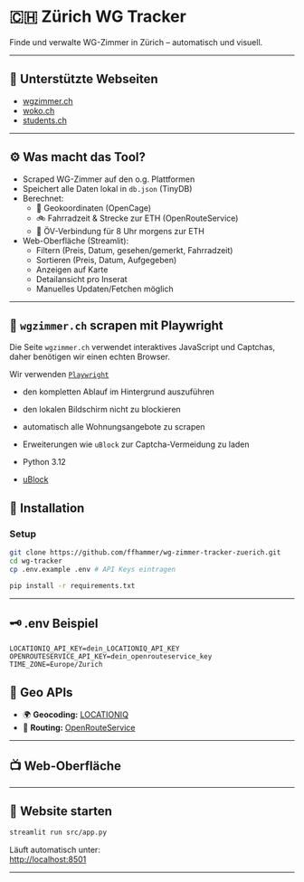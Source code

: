 # 🇨🇭 Zürich WG Tracker

Finde und verwalte WG-Zimmer in Zürich – automatisch und visuell.

---

## 🔎 Unterstützte Webseiten

- [wgzimmer.ch](https://www.wgzimmer.ch/)
- [woko.ch](https://www.woko.ch/)
- [students.ch](https://www.students.ch/)

---

## ⚙️ Was macht das Tool?

- Scraped WG-Zimmer auf den o.g. Plattformen
- Speichert alle Daten lokal in `db.json` (TinyDB)
- Berechnet:
  - 📍 Geokoordinaten (OpenCage)
  - 🚲 Fahrradzeit & Strecke zur ETH (OpenRouteService)
  - 🚋 ÖV-Verbindung für 8 Uhr morgens zur ETH
- Web-Oberfläche (Streamlit):
  - Filtern (Preis, Datum, gesehen/gemerkt, Fahrradzeit)
  - Sortieren (Preis, Datum, Aufgegeben)
  - Anzeigen auf Karte
  - Detailansicht pro Inserat
  - Manuelles Updaten/Fetchen möglich

---

## 🧠 `wgzimmer.ch` scrapen mit Playwright

Die Seite `wgzimmer.ch` verwendet interaktives JavaScript und Captchas, daher benötigen wir einen echten Browser.

Wir verwenden [`Playwright`](https://playwright.dev/)

- den kompletten Ablauf im Hintergrund auszuführen
- den lokalen Bildschirm nicht zu blockieren
- automatisch alle Wohnungsangebote zu scrapen
- Erweiterungen wie `uBlock` zur Captcha-Vermeidung zu laden

- Python 3.12
- [uBlock](https://objects.githubusercontent.com/github-production-release-asset-2e65be/33263118/81b2267f-a192-450a-aad3-69e6ec986b11?X-Amz-Algorithm=AWS4-HMAC-SHA256&X-Amz-Credential=releaseassetproduction%2F20250517%2Fus-east-1%2Fs3%2Faws4_request&X-Amz-Date=20250517T204142Z&X-Amz-Expires=300&X-Amz-Signature=441e8d5187d584267d8baa3456bece29f441bd1fe6db1f7a674a036c7d7e352b&X-Amz-SignedHeaders=host&response-content-disposition=attachment%3B%20filename%3DuBlock0_1.64.0.chromium.zip&response-content-type=application%2Foctet-stream)

## 🚀 Installation

### Setup

```bash
git clone https://github.com/ffhammer/wg-zimmer-tracker-zuerich.git
cd wg-tracker
cp .env.example .env # API Keys eintragen

pip install -r requirements.txt
```

---

## 🗝️ .env Beispiel

```dotenv
LOCATIONIQ_API_KEY=dein_LOCATIONIQ_API_KEY
OPENROUTESERVICE_API_KEY=dein_openrouteservice_key
TIME_ZONE=Europe/Zurich
```

## 🧠 Geo APIs

- 🌍 **Geocoding:** [LOCATIONIQ](https://de.locationiq.com//)
- 🧭 **Routing:** [OpenRouteService](https://openrouteservice.org/)

---

## 📺 Web-Oberfläche

---

## 🧪 Website starten

```bash
streamlit run src/app.py
```

Läuft automatisch unter:  
[http://localhost:8501](http://localhost:8501)

---
